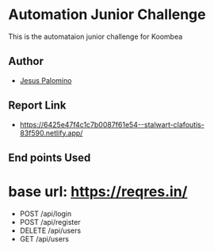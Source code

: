 # Automation Junior Challenge

This is the automataion junior challenge for Koombea

## Author

- [Jesus Palomino](https://github.com/jpalomino10)

## Report Link

- https://6425e47f4c1c7b0087f61e54--stalwart-clafoutis-83f590.netlify.app/

## End points Used

# base url: https://reqres.in/

- POST /api/login
- POST /api/register
- DELETE /api/users
- GET /api/users
